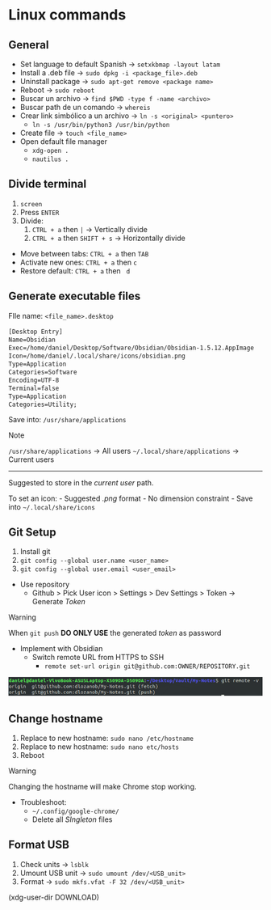 # Linux commands

## General

- Set language to default Spanish -> `setxkbmap -layout latam`
- Install a .deb file -> `sudo dpkg -i <package_file>.deb`
- Uninstall package -> `sudo apt-get remove <package name>`
- Reboot -> `sudo reboot`
- Buscar un archivo -> `find $PWD -type f -name <archivo>`
- Buscar path de un comando -> `whereis`
- Crear link simbólico a un archivo -> `ln -s <original> <puntero>`
	- `ln -s /usr/bin/python3 /usr/bin/python`
- Create file -> `touch <file_name>`
- Open default file manager
	- `xdg-open .`
	- `nautilus .`

## Divide terminal

1. `screen`
2. Press `ENTER`
3. Divide:
	1. `CTRL + a` then `|` -> Vertically divide
	2. `CTRL + a` then `SHIFT + s` -> Horizontally divide

- Move between tabs: `CTRL + a` then `TAB`
- Activate new ones: `CTRL + a` then `c`
- Restore default: `CTRL + a` then ` d`

## Generate executable files

FIle name: `<file_name>.desktop`

```Text file
[Desktop Entry]
Name=Obsidian  
Exec=/home/daniel/Desktop/Software/Obsidian/Obsidian-1.5.12.AppImage
Icon=/home/daniel/.local/share/icons/obsidian.png
Type=Application
Categories=Software  
Encoding=UTF-8
Terminal=false
Type=Application
Categories=Utility;
```

Save into: `/usr/share/applications`

>[!Note]
> `/usr/share/applications` -> All users
> `~/.local/share/applications` -> Current users

---

Suggested to store in the _current user_ path.

To set an icon:
	- Suggested _.png_ format
	- No dimension constraint
	- Save into `~/.local/share/icons`

## Git Setup

1. Install git
2.  `git config --global user.name <user_name>`
3. `git config --global user.email <user_email>`

- Use repository
	- Github > Pick User icon > Settings > Dev Settings > Token -> Generate _Token_

>[!Warning]
>When `git push` __DO ONLY USE__ the  generated _token_ as password
>

- Implement with Obsidian
	- Switch remote URL from HTTPS to SSH
		- `remote set-url origin git@github.com:OWNER/REPOSITORY.git`

![](attachments/Pasted%20image%2020240505190438.png)

## Change hostname

1. Replace to new hostname: `sudo nano /etc/hostname`
2. Replace to new hostname: `sudo nano etc/hosts`
3. Reboot

>[!Warning]
>Changing the hostname will make Chrome stop working.
>- Troubleshoot: 
>	- `~/.config/google-chrome/`
>	- Delete all _SIngleton_ files

## Format USB

1. Check units -> `lsblk`
2. Umount USB unit -> `sudo umount /dev/<USB_unit>`
3. Format -> `sudo mkfs.vfat -F 32 /dev/<USB_unit>`







(xdg-user-dir DOWNLOAD)



